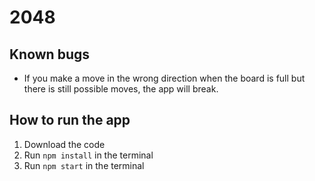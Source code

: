 # 2048

## Known bugs
* If you make a move in the wrong direction when the board is full but there is still possible moves, the app will break.

## How to run the app

1. Download the code
2. Run `npm install` in the terminal
3. Run `npm start` in the terminal





